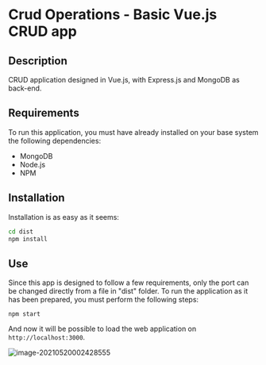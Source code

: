 # Crud Operations - Basic Vue.js CRUD app

## Description

CRUD application designed in Vue.js, with Express.js and MongoDB as back-end.

## Requirements

To run this application, you must have already installed on your base system the following dependencies:

- MongoDB
- Node.js
- NPM

## Installation

Installation is as easy as it seems:

```bash
cd dist
npm install
```

## Use

Since this app is designed to follow a few requirements, only the port can be changed directly from a file in "dist" folder. To run the application as it has been prepared, you must perform the following steps:

```
npm start
```

And now it will be possible to load the web application on `http://localhost:3000`.

![image-20210520002428555](/home/jorge/.config/Typora/typora-user-images/image-20210520002428555.png)